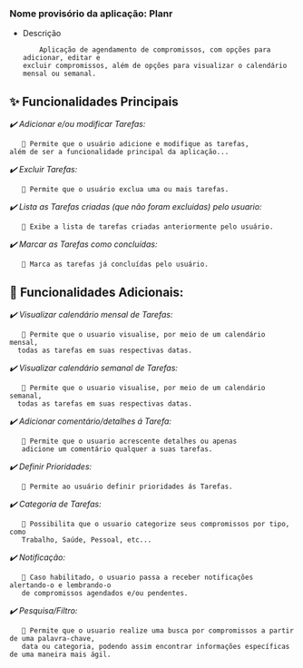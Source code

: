 ### Nome provisório da aplicação: Planr

- Descrição

          Aplicação de agendamento de compromissos, com opções para adicionar, editar e
      excluir compromissos, além de opções para visualizar o calendário mensal ou semanal.

## **✨  Funcionalidades Principais**

*✔️ Adicionar e/ou modificar Tarefas:*

       💬 Permite que o usuário adicione e modifique as tarefas,
    além de ser a funcionalidade principal da aplicação...
    
*✔️ Excluir Tarefas:*

       💬 Permite que o usuário exclua uma ou mais tarefas.

*✔️ Lista as Tarefas criadas (que não foram excluidas) pelo usuario:*

       💬 Exibe a lista de tarefas criadas anteriormente pelo usuário.
   
*✔️ Marcar as Tarefas como concluídas:*

       💬 Marca as tarefas já concluídas pelo usuário.
 
## **💫  Funcionalidades Adicionais:**

*✔️ Visualizar calendário mensal de Tarefas:*

       💬 Permite que o usuario visualise, por meio de um calendário mensal,
      todas as tarefas em suas respectivas datas.
       
*✔️ Visualizar calendário semanal de Tarefas:*

       💬 Permite que o usuario visualise, por meio de um calendário semanal,
      todas as tarefas em suas respectivas datas.
      
*✔️ Adicionar comentário/detalhes á Tarefa:*

       💬 Permite que o usuario acrescente detalhes ou apenas
       adicione um comentário qualquer a suas tarefas. 
       
*✔️ Definir Prioridades:*

       💬 Permite ao usuário definir prioridades ás Tarefas.


*✔️ Categoria de Tarefas:*

       💬 Possibilita que o usuario categorize seus compromissos por tipo, como
       Trabalho, Saúde, Pessoal, etc...

*✔️ Notificação:*
       
       💬 Caso habilitado, o usuario passa a receber notificações alertando-o e lembrando-o
       de compromissos agendados e/ou pendentes.
 
*✔️ Pesquisa/Filtro:*
       
       💬 Permite que o usuario realize uma busca por compromissos a partir de uma palavra-chave,
       data ou categoria, podendo assim encontrar informações específicas de uma maneira mais ágil.
       

